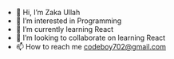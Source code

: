 - 👋 Hi, I’m Zaka Ullah
- 👀 I’m interested in Programming
- 🌱 I’m currently learning React
- 💞️ I’m looking to collaborate on learning React
- 📫 How to reach me codeboy702@gmail.com

<!---
Codonisst/Codonisst is a ✨ special ✨ repository because its `README.md` (this file) appears on your GitHub profile.
You can click the Preview link to take a look at your changes.
--->
